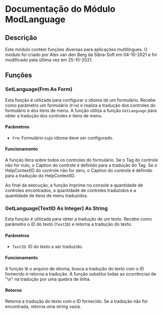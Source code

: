 # Documentação do Módulo ModLanguage

## Descrição
Este módulo contém funções diversas para aplicações multilíngues. O módulo foi criado por Alex van den Berg da Sibra-Soft em 04-10-2021 e foi modificado pela última vez em 25-10-2021.

## Funções

### SetLanguage(Frm As Form)
Esta função é utilizada para configurar o idioma de um formulário. Recebe como parâmetro um formulário (`Frm`) e realiza a tradução dos controles do formulário e dos itens de menu. A função utiliza a função `GetLanguage` para obter a tradução dos controles e itens de menu.

#### Parâmetros
- `Frm`: Formulário cujo idioma deve ser configurado.

#### Funcionamento
A função itera sobre todos os controles do formulário. Se o Tag do controle não for nulo, o Caption do controle é definido para a tradução do Tag. Se o HelpContextID do controle não for zero, o Caption do controle é definido para a tradução do HelpContextID.

Ao final da execução, a função imprime no console a quantidade de controles encontrados, a quantidade de controles traduzidos e a quantidade de itens de menu traduzidos.

### GetLanguage(TextID As Integer) As String
Esta função é utilizada para obter a tradução de um texto. Recebe como parâmetro o ID do texto (`TextID`) e retorna a tradução do texto.

#### Parâmetros
- `TextID`: ID do texto a ser traduzido.

#### Funcionamento
A função lê o arquivo de idioma, busca a tradução do texto com o ID fornecido e retorna a tradução. A função substitui todas as ocorrências de "\n" na tradução por uma quebra de linha.

#### Retorno
Retorna a tradução do texto com o ID fornecido. Se a tradução não for encontrada, retorna uma string vazia.